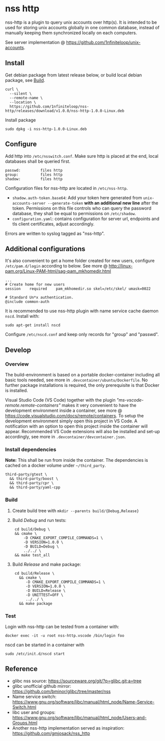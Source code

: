 # nss http

nss-http is a plugin to query unix accounts over http(s). It is intended to be
used for storing unix accounts globally in one common database, instead of
manually keeping them synchronized locally on each computers.

See server implementation @ <https://github.com/1nfiniteloop/unix-accounts>.

## Install

Get debian package from latest release below, or build local debian package, see
[Build](Build).

    curl \
      --silent \
      --remote-name \
      --location \
      https://github.com/1nfiniteloop/nss-http/releases/download/v1.0.0/nss-http-1.0.0-Linux.deb

Install package

    sudo dpkg -i nss-http-1.0.0-Linux.deb

## Configure

Add http into `/etc/nsswitch.conf`. Make sure http is placed at the end, local
databases shall be queried first.

    passwd:         files http
    group:          files http
    shadow:         files http

Configuration files for nss-http are located in `/etc/nss-http`.

* `shadow.auth-token.base64`: Add your token here generated from
  `unix-accounts-server --generate-token` __with an additional new line__ after
  the token. Permissions on this file controls who can query the password
  database, they shall be equal to permissions on `/etc/shadow`.
* `configuration.yaml`: contains configuration for server url, endpoints and tls
  client certificates, adjust accordingly.

Errors are written to syslog tagged as "nss-http".

## Additional configurations

It's also convenient to get a home folder created for new users, configure
`/etc/pam.d/login` according to below. See more @
<http://linux-pam.org/Linux-PAM-html/sag-pam_mkhomedir.html>

    ...
    # Create home for new users
    session    required    pam_mkhomedir.so skel=/etc/skel/ umask=0022

    # Standard Un*x authentication.
    @include common-auth

It is recommended to use nss-http plugin with name service cache daemon
`nscd`. Install with:

    sudo apt-get install nscd

Configure `/etc/nscd.conf` and keep only records for "group" and "passwd".

## Develop

### Overview

The build-environment is based on a portable docker-container including all
basic tools needed, see more in `.devcontainer/ubuntu/Dockerfile`.  No further
package installations is required, the only prerequisite is that Docker is
installed.

Visual Studio Code (VS Code) together with the plugin
_"ms-vscode-remote.remote-containers"_ makes it very convenient to have the
development environment inside a container, see more @
<https://code.visualstudio.com/docs/remote/containers>. To setup the development
environment simply open this project in VS Code. A notification with an option
to open this project inside the container will appear. Recommended VS Code
extensions will also be installed and set-up accordingly, see more in
`.devcontainer/devcontainer.json`.

### Install dependencies

__Note:__ This shall be run from inside the container. The dependencies is
cached on a docker volume under `~/third_party`.

    third-party/gtest \
      && third-party/boost \
      && third-party/cpr \
      && third-party/yaml-cpp

### Build

1. Create build tree with `mkdir --parents build/{Debug,Release}`

2. Build _Debug_ and run tests:

        cd build/Debug \
        && cmake \
            -D CMAKE_EXPORT_COMPILE_COMMANDS=1 \
            -D VERSION=1.0.0 \
            -D BUILD=Debug \
            ../../ \
        && make test_all

3. Build _Release_ and make package:

        cd build/Release \
          && cmake \
             -D CMAKE_EXPORT_COMPILE_COMMANDS=1 \
             -D VERSION=1.0.0 \
             -D BUILD=Release \
             -D UNITTEST=OFF \
             ../../ \
          && make package

### Test

Login with nss-http can be tested from a container with:

    docker exec -it -u root nss-http.vscode /bin/login foo

nscd can be started in a container with

    sudo /etc/init.d/nscd start

## Reference

* glibc nss source: <https://sourceware.org/git/?p=glibc.git;a=tree>
* glibc unofficial github mirror:
  <https://github.com/bminor/glibc/tree/master/nss>
* Name service switch:
  <https://www.gnu.org/software/libc/manual/html_node/Name-Service-Switch.html>
* libc user and groups:
  <https://www.gnu.org/software/libc/manual/html_node/Users-and-Groups.html>
* Another nss-http implementation served as inspiration:
  <https://github.com/gmjosack/nss_http>
